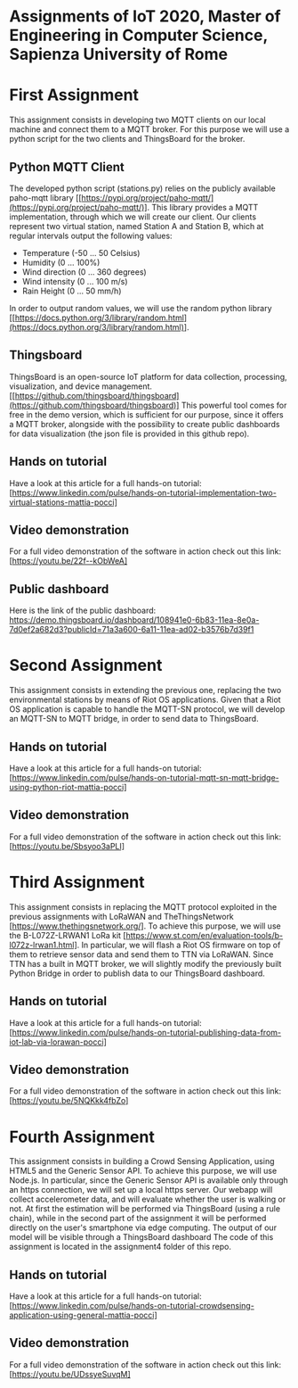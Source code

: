 # Assignments of IoT 2020, Master of Engineering in Computer Science, Sapienza University of Rome

# First Assignment
This assignment consists in developing two MQTT clients on our local machine and connect them to a MQTT broker. For this purpose we will use a python script for the two clients and ThingsBoard for the broker.
## Python MQTT Client
The developed python script (stations.py) relies on the publicly available paho-mqtt library [[https://pypi.org/project/paho-mqtt/](https://pypi.org/project/paho-mqtt/)]. This library provides a MQTT implementation, through which we will create our client.
Our clients represent two virtual station, named Station A and Station B, which at regular intervals output the following values:
- Temperature (-50 ... 50 Celsius)
- Humidity (0 ... 100%)
- Wind direction (0 ... 360 degrees)
- Wind intensity (0 ... 100 m/s)
- Rain Height (0 ... 50 mm/h)

In order to output random values, we will use the random python library [[https://docs.python.org/3/library/random.html](https://docs.python.org/3/library/random.html)].
## Thingsboard
ThingsBoard is an open-source IoT platform for data collection, processing, visualization, and device management. [[https://github.com/thingsboard/thingsboard](https://github.com/thingsboard/thingsboard)]
This powerful tool comes for free in the demo version, which is sufficient for our purpose, since it offers a MQTT broker, alongside with the possibility to create public dashboards for data visualization (the json file is provided in this github repo).
## Hands on tutorial
Have a look at this article for a full hands-on tutorial: [https://www.linkedin.com/pulse/hands-on-tutorial-implementation-two-virtual-stations-mattia-pocci]
## Video demonstration
For a full video demonstration of the software in action check out this link: [https://youtu.be/22f--kObWeA]
## Public dashboard
Here is the link of the public dashboard: https://demo.thingsboard.io/dashboard/108941e0-6b83-11ea-8e0a-7d0ef2a682d3?publicId=71a3a600-6a11-11ea-ad02-b3576b7d39f1

# Second Assignment
This assignment consists in extending the previous one, replacing the two environmental stations by means of Riot OS applications. Given that a Riot OS application is capable to handle the MQTT-SN protocol, we will develop an MQTT-SN to MQTT bridge, in order to send data to ThingsBoard.
## Hands on tutorial
Have a look at this article for a full hands-on tutorial: [https://www.linkedin.com/pulse/hands-on-tutorial-mqtt-sn-mqtt-bridge-using-python-riot-mattia-pocci]
## Video demonstration
For a full video demonstration of the software in action check out this link: [https://youtu.be/Sbsyoo3aPLI]

# Third Assignment
This assignment consists in replacing the MQTT protocol exploited in the previous assignments with LoRaWAN and TheThingsNetwork [https://www.thethingsnetwork.org/].
To achieve this purpose, we will use the B-L072Z-LRWAN1 LoRa kit [https://www.st.com/en/evaluation-tools/b-l072z-lrwan1.html]. In particular, we will flash a Riot OS firmware on top of them to retrieve sensor data and send them to TTN via LoRaWAN.
Since TTN has a built in MQTT broker, we will slightly modify the previously built Python Bridge in order to publish data to our ThingsBoard dashboard.
## Hands on tutorial
Have a look at this article for a full hands-on tutorial: [https://www.linkedin.com/pulse/hands-on-tutorial-publishing-data-from-iot-lab-via-lorawan-pocci]
## Video demonstration
For a full video demonstration of the software in action check out this link: [https://youtu.be/5NQKkk4fbZo]

# Fourth Assignment
This assignment consists in building a Crowd Sensing Application, using HTML5 and the Generic Sensor API.
To achieve this purpose, we will use Node.js. In particular, since the Generic Sensor API is available only through an https connection, we will set up a local https server.
Our webapp will collect accelerometer data, and will evaluate whether the user is walking or not. At first the estimation will be performed via ThingsBoard (using a rule chain), while in the second part of the assignment it will be performed directly on the user's smartphone via edge computing.
The output of our model will be visible through a ThingsBoard dashboard
The code of this assignment is located in the assignment4 folder of this repo.
## Hands on tutorial
Have a look at this article for a full hands-on tutorial: [https://www.linkedin.com/pulse/hands-on-tutorial-crowdsensing-application-using-general-mattia-pocci]
## Video demonstration
For a full video demonstration of the software in action check out this link: [https://youtu.be/UDssyeSuvqM]
